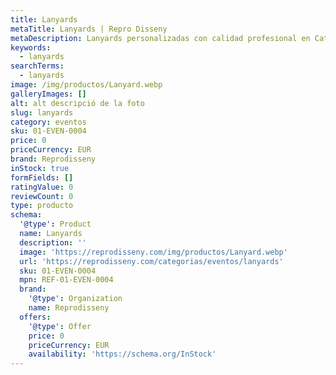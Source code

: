 ```yaml
---
title: Lanyards
metaTitle: Lanyards | Repro Disseny
metaDescription: Lanyards personalizadas con calidad profesional en Cataluña.
keywords:
  - lanyards
searchTerms:
  - lanyards
image: /img/productos/Lanyard.webp
galleryImages: []
alt: alt descripció de la foto
slug: lanyards
category: eventos
sku: 01-EVEN-0004
price: 0
priceCurrency: EUR
brand: Reprodisseny
inStock: true
formFields: []
ratingValue: 0
reviewCount: 0
type: producto
schema:
  '@type': Product
  name: Lanyards
  description: ''
  image: 'https://reprodisseny.com/img/productos/Lanyard.webp'
  url: 'https://reprodisseny.com/categorias/eventos/lanyards'
  sku: 01-EVEN-0004
  mpn: REF-01-EVEN-0004
  brand:
    '@type': Organization
    name: Reprodisseny
  offers:
    '@type': Offer
    price: 0
    priceCurrency: EUR
    availability: 'https://schema.org/InStock'
---
```


